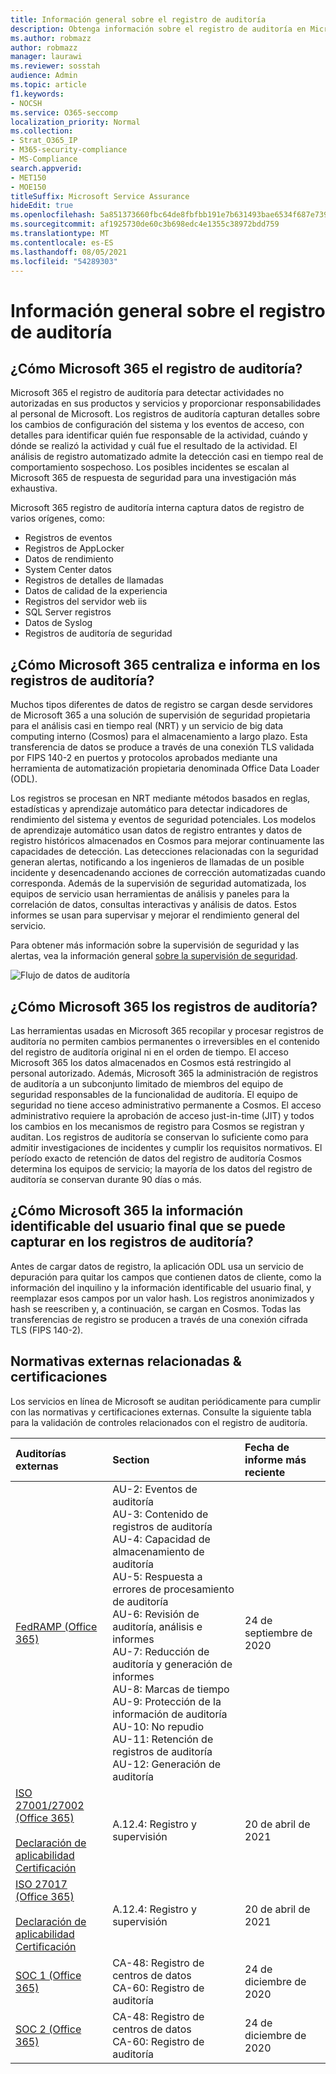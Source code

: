 ```yaml
---
title: Información general sobre el registro de auditoría
description: Obtenga información sobre el registro de auditoría en Microsoft 365
ms.author: robmazz
author: robmazz
manager: laurawi
ms.reviewer: sosstah
audience: Admin
ms.topic: article
f1.keywords:
- NOCSH
ms.service: O365-seccomp
localization_priority: Normal
ms.collection:
- Strat_O365_IP
- M365-security-compliance
- MS-Compliance
search.appverid:
- MET150
- MOE150
titleSuffix: Microsoft Service Assurance
hideEdit: true
ms.openlocfilehash: 5a851373660fbc64de8fbfbb191e7b631493bae6534f687e73917f10fa605ac7
ms.sourcegitcommit: af1925730de60c3b698edc4e1355c38972bdd759
ms.translationtype: MT
ms.contentlocale: es-ES
ms.lasthandoff: 08/05/2021
ms.locfileid: "54289303"
---
```

# <a name="audit-logging-overview"></a>Información general sobre el registro de auditoría

## <a name="how-does-microsoft-365-employ-audit-logging"></a>¿Cómo Microsoft 365 el registro de auditoría?

Microsoft 365 el registro de auditoría para detectar actividades no autorizadas en sus productos y servicios y proporcionar responsabilidades al personal de Microsoft. Los registros de auditoría capturan detalles sobre los cambios de configuración del sistema y los eventos de acceso, con detalles para identificar quién fue responsable de la actividad, cuándo y dónde se realizó la actividad y cuál fue el resultado de la actividad. El análisis de registro automatizado admite la detección casi en tiempo real de comportamiento sospechoso. Los posibles incidentes se escalan al Microsoft 365 de respuesta de seguridad para una investigación más exhaustiva.

Microsoft 365 registro de auditoría interna captura datos de registro de varios orígenes, como:

- Registros de eventos
- Registros de AppLocker
- Datos de rendimiento
- System Center datos
- Registros de detalles de llamadas
- Datos de calidad de la experiencia
- Registros del servidor web iis
- SQL Server registros
- Datos de Syslog
- Registros de auditoría de seguridad

## <a name="how-does-microsoft-365-centralize-and-report-on-audit-logs"></a>¿Cómo Microsoft 365 centraliza e informa en los registros de auditoría?

Muchos tipos diferentes de datos de registro se cargan desde servidores de Microsoft 365 a una solución de supervisión de seguridad propietaria para el análisis casi en tiempo real (NRT) y un servicio de big data computing interno (Cosmos) para el almacenamiento a largo plazo. Esta transferencia de datos se produce a través de una conexión TLS validada por FIPS 140-2 en puertos y protocolos aprobados mediante una herramienta de automatización propietaria denominada Office Data Loader (ODL).

Los registros se procesan en NRT mediante métodos basados en reglas, estadísticas y aprendizaje automático para detectar indicadores de rendimiento del sistema y eventos de seguridad potenciales. Los modelos de aprendizaje automático usan datos de registro entrantes y datos de registro históricos almacenados en Cosmos para mejorar continuamente las capacidades de detección. Las detecciones relacionadas con la seguridad generan alertas, notificando a los ingenieros de llamadas de un posible incidente y desencadenando acciones de corrección automatizadas cuando corresponda. Además de la supervisión de seguridad automatizada, los equipos de servicio usan herramientas de análisis y paneles para la correlación de datos, consultas interactivas y análisis de datos. Estos informes se usan para supervisar y mejorar el rendimiento general del servicio.

Para obtener más información sobre la supervisión de seguridad y las alertas, vea la información general [sobre la supervisión de seguridad](assurance-security-monitoring.md).

![Flujo de datos de auditoría](../media/assurance-audit-data-flow.png)

## <a name="how-does-microsoft-365-protect-audit-logs"></a>¿Cómo Microsoft 365 los registros de auditoría?

Las herramientas usadas en Microsoft 365 recopilar y procesar registros de auditoría no permiten cambios permanentes o irreversibles en el contenido del registro de auditoría original ni en el orden de tiempo. El acceso Microsoft 365 los datos almacenados en Cosmos está restringido al personal autorizado. Además, Microsoft 365 la administración de registros de auditoría a un subconjunto limitado de miembros del equipo de seguridad responsables de la funcionalidad de auditoría. El equipo de seguridad no tiene acceso administrativo permanente a Cosmos. El acceso administrativo requiere la aprobación de acceso just-in-time (JIT) y todos los cambios en los mecanismos de registro para Cosmos se registran y auditan. Los registros de auditoría se conservan lo suficiente como para admitir investigaciones de incidentes y cumplir los requisitos normativos. El período exacto de retención de datos del registro de auditoría Cosmos determina los equipos de servicio; la mayoría de los datos del registro de auditoría se conservan durante 90 días o más.

## <a name="how-does-microsoft-365-protect-end-user-identifiable-information-that-may-be-captured-in-audit-logs"></a>¿Cómo Microsoft 365 la información identificable del usuario final que se puede capturar en los registros de auditoría?

Antes de cargar datos de registro, la aplicación ODL usa un servicio de depuración para quitar los campos que contienen datos de cliente, como la información del inquilino y la información identificable del usuario final, y reemplazar esos campos por un valor hash. Los registros anonimizados y hash se reescriben y, a continuación, se cargan en Cosmos. Todas las transferencias de registro se producen a través de una conexión cifrada TLS (FIPS 140-2).

## <a name="related-external-regulations--certifications"></a>Normativas externas relacionadas & certificaciones

Los servicios en línea de Microsoft se auditan periódicamente para cumplir con las normativas y certificaciones externas. Consulte la siguiente tabla para la validación de controles relacionados con el registro de auditoría.

| **Auditorías externas** | **Section** | **Fecha de informe más reciente** |
|:--------------------|:------------|:-----------------------|
| [FedRAMP (Office 365)](https://compliance.microsoft.com/compliancemanager) | AU-2: Eventos de auditoría <br> AU-3: Contenido de registros de auditoría <br> AU-4: Capacidad de almacenamiento de auditoría <br> AU-5: Respuesta a errores de procesamiento de auditoría <br> AU-6: Revisión de auditoría, análisis e informes <br> AU-7: Reducción de auditoría y generación de informes <br> AU-8: Marcas de tiempo <br> AU-9: Protección de la información de auditoría  <br> AU-10: No repudio <br> AU-11: Retención de registros de auditoría <br> AU-12: Generación de auditoría  | 24 de septiembre de 2020 | 
| [ISO 27001/27002 (Office 365)](https://servicetrust.microsoft.com/ViewPage/MSComplianceGuideV3?command=Download&downloadType=Document&downloadId=8d625374-4f2d-49f8-9d37-a4281ba98222&tab=7027ead0-3d6b-11e9-b9e1-290b1eb4cdeb&docTab=7027ead0-3d6b-11e9-b9e1-290b1eb4cdeb_ISO_Reports) <br><br> [Declaración de aplicabilidad](https://servicetrust.microsoft.com/ViewPage/MSComplianceGuideV3?command=Download&downloadType=Document&downloadId=c0df4ce8-c77e-4183-84eb-c8688470d8b1&tab=7027ead0-3d6b-11e9-b9e1-290b1eb4cdeb&docTab=7027ead0-3d6b-11e9-b9e1-290b1eb4cdeb_ISO_Reports) <br> [Certificación](https://servicetrust.microsoft.com/ViewPage/MSComplianceGuideV3?command=Download&downloadType=Document&downloadId=1e84a14a-2468-45ac-9412-5e53250d57ec&tab=7027ead0-3d6b-11e9-b9e1-290b1eb4cdeb&docTab=7027ead0-3d6b-11e9-b9e1-290b1eb4cdeb_ISO_Reports) | A.12.4: Registro y supervisión | 20 de abril de 2021 |
| [ISO 27017 (Office 365)](https://servicetrust.microsoft.com/ViewPage/MSComplianceGuideV3?command=Download&downloadType=Document&downloadId=8d625374-4f2d-49f8-9d37-a4281ba98222&tab=7027ead0-3d6b-11e9-b9e1-290b1eb4cdeb&docTab=7027ead0-3d6b-11e9-b9e1-290b1eb4cdeb_ISO_Reports) <br><br> [Declaración de aplicabilidad](https://servicetrust.microsoft.com/ViewPage/MSComplianceGuideV3?command=Download&downloadType=Document&downloadId=c0df4ce8-c77e-4183-84eb-c8688470d8b1&tab=7027ead0-3d6b-11e9-b9e1-290b1eb4cdeb&docTab=7027ead0-3d6b-11e9-b9e1-290b1eb4cdeb_ISO_Reports) <br> [Certificación](https://servicetrust.microsoft.com/ViewPage/MSComplianceGuideV3?command=Download&downloadType=Document&downloadId=70de0999-5451-43a3-9ef4-761e8fbfb1a3&tab=7027ead0-3d6b-11e9-b9e1-290b1eb4cdeb&docTab=7027ead0-3d6b-11e9-b9e1-290b1eb4cdeb_ISO_Reports) | A.12.4: Registro y supervisión | 20 de abril de 2021 |
| [SOC 1 (Office 365)](https://servicetrust.microsoft.com/ViewPage/MSComplianceGuideV3?command=Download&downloadType=Document&downloadId=90df3f9c-3aaf-4dbf-99d0-ca9f2991721b&tab=7027ead0-3d6b-11e9-b9e1-290b1eb4cdeb&docTab=7027ead0-3d6b-11e9-b9e1-290b1eb4cdeb_SOC_%2F_SSAE_16_Reports) | CA-48: Registro de centros de datos <br> CA-60: Registro de auditoría | 24 de diciembre de 2020 |
| [SOC 2 (Office 365)](https://servicetrust.microsoft.com/ViewPage/MSComplianceGuideV3?command=Download&downloadType=Document&downloadId=a73c1738-7892-42b7-acd3-87b6371c53f6&tab=7027ead0-3d6b-11e9-b9e1-290b1eb4cdeb&docTab=7027ead0-3d6b-11e9-b9e1-290b1eb4cdeb_SOC_%2F_SSAE_16_Reports) | CA-48: Registro de centros de datos <br> CA-60: Registro de auditoría | 24 de diciembre de 2020|